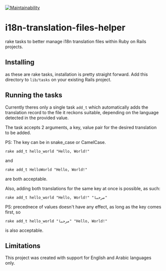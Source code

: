 [![Maintainability](https://api.codeclimate.com/v1/badges/d0d09bd3a7fca784b038/maintainability)](https://codeclimate.com/github/a-smadi/i18n-translation-files-helper/maintainability)

# i18n-translation-files-helper

rake tasks to better manage i18n translation files within Ruby on Rails projects.

## Installing

as these are rake tasks, installation is pretty straight forward.
Add this directory to `lib/tasks` on your existing Rails project.

## Running the tasks

Currently theres only a single task `add_t` which automatically adds the translation record to the file it reckons suitable, depending on the language detected in the provided value.

The task accepts 2 arguments, a key, value pair for the desired translation to be added.

PS: The key can be in snake_case or CamelCase.

```
rake add_t hello_world "Hello, World!"
```
and
```
rake add_t HelloWorld "Hello, World!"
```
are both acceptable.


Also, adding both translations for the same key at once is possible, as such:

```
rake add_t hello_world "Hello, World!" "مرحبا"
```
PS: precednece of values doesn't have any effect, as long as the key comes first, so
```
rake add_t hello_world "مرحبا" "Hello, World!"
```
is also acceptable.

## Limitations

This project was created with support for English and Arabic languages only.
